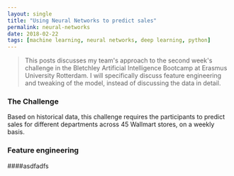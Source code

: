 ```yaml
---
layout: single
title: "Using Neural Networks to predict sales"
permalink: neural-networks
date: 2018-02-22
tags: [machine learning, neural networks, deep learning, python]
---
```


> This posts discusses my team's approach to the second week's challenge in the Bletchley Artificial Intelligence Bootcamp at Erasmus University Rotterdam. I will specifically discuss feature engineering and tweaking of the model, instead of discussing the data in detail.

### The Challenge
Based on historical data, this challenge requires the participants to predict sales for different departments across 45 Wallmart stores, on a weekly basis.


### Feature engineering
  ####asdfadfs
